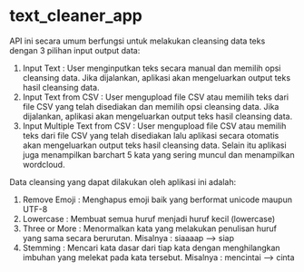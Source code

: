 # text_cleaner_app

API ini secara umum berfungsi untuk melakukan cleansing data teks dengan 3 pilihan input output data:
1. Input Text : User menginputkan teks secara manual dan memilih opsi cleansing data. Jika dijalankan, aplikasi akan mengeluarkan output teks hasil cleansing data.
2. Input Text from CSV : User mengupload file CSV atau memilih teks dari file CSV yang telah disediakan dan memilih opsi cleansing data. Jika dijalankan, aplikasi akan mengeluarkan output teks hasil cleansing data.
3. Input Multiple Text from CSV : User mengupload file CSV atau memilih teks dari file CSV yang telah disediakan lalu aplikasi secara otomatis akan mengeluarkan output teks hasil cleansing data. Selain itu aplikasi juga menampilkan barchart 5 kata yang sering muncul dan menampilkan wordcloud.

Data cleansing yang dapat dilakukan oleh aplikasi ini adalah:
1. Remove Emoji : Menghapus emoji baik yang berformat unicode maupun UTF-8
2. Lowercase : Membuat semua huruf menjadi huruf kecil (lowercase)
3. Three or More : Menormalkan kata yang melakukan penulisan huruf yang sama secara berurutan. Misalnya : siaaaap --> siap
4. Stemming : Mencari kata dasar dari tiap kata dengan menghilangkan imbuhan yang melekat pada kata tersebut. Misalnya : mencintai --> cinta
